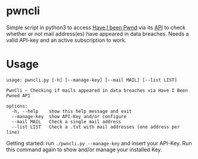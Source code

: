 # pwncli
Simple script in python3 to access [Have I been Pwnd](https://haveibeenpwned.com) via its [API](https://haveibeenpwned.com/api/v3) to check whether or not mail address(es) have appeared in data breaches. Needs a valid API-key and an active subscription to work.

# Usage

    usage: pwncli.py [-h] [--manage-key] [--mail MAIL] [--list LIST]
    
    PwnCli – Checking if mails appeared in data breaches via Have I Been Pwned API
    
    options:
      -h, --help    show this help message and exit
      --manage-key  show API-Key and/or configure
      --mail MAIL   Check a single mail address
      --list LIST   Check a .txt with mail addresses (one address per line)

Getting started: run `./pwncli.py --manage-key` and insert your API-Key. Run this command again to show and/or manage your installed Key.
